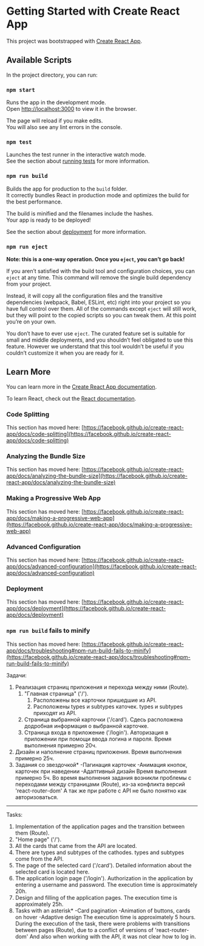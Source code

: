 # Getting Started with Create React App

This project was bootstrapped with [Create React App](https://github.com/facebook/create-react-app).

## Available Scripts

In the project directory, you can run:

### `npm start`

Runs the app in the development mode.\
Open [http://localhost:3000](http://localhost:3000) to view it in the browser.

The page will reload if you make edits.\
You will also see any lint errors in the console.

### `npm test`

Launches the test runner in the interactive watch mode.\
See the section about [running tests](https://facebook.github.io/create-react-app/docs/running-tests) for more information.

### `npm run build`

Builds the app for production to the `build` folder.\
It correctly bundles React in production mode and optimizes the build for the best performance.

The build is minified and the filenames include the hashes.\
Your app is ready to be deployed!

See the section about [deployment](https://facebook.github.io/create-react-app/docs/deployment) for more information.

### `npm run eject`

**Note: this is a one-way operation. Once you `eject`, you can’t go back!**

If you aren’t satisfied with the build tool and configuration choices, you can `eject` at any time. This command will remove the single build dependency from your project.

Instead, it will copy all the configuration files and the transitive dependencies (webpack, Babel, ESLint, etc) right into your project so you have full control over them. All of the commands except `eject` will still work, but they will point to the copied scripts so you can tweak them. At this point you’re on your own.

You don’t have to ever use `eject`. The curated feature set is suitable for small and middle deployments, and you shouldn’t feel obligated to use this feature. However we understand that this tool wouldn’t be useful if you couldn’t customize it when you are ready for it.

## Learn More

You can learn more in the [Create React App documentation](https://facebook.github.io/create-react-app/docs/getting-started).

To learn React, check out the [React documentation](https://reactjs.org/).

### Code Splitting

This section has moved here: [https://facebook.github.io/create-react-app/docs/code-splitting](https://facebook.github.io/create-react-app/docs/code-splitting)

### Analyzing the Bundle Size

This section has moved here: [https://facebook.github.io/create-react-app/docs/analyzing-the-bundle-size](https://facebook.github.io/create-react-app/docs/analyzing-the-bundle-size)

### Making a Progressive Web App

This section has moved here: [https://facebook.github.io/create-react-app/docs/making-a-progressive-web-app](https://facebook.github.io/create-react-app/docs/making-a-progressive-web-app)

### Advanced Configuration

This section has moved here: [https://facebook.github.io/create-react-app/docs/advanced-configuration](https://facebook.github.io/create-react-app/docs/advanced-configuration)

### Deployment

This section has moved here: [https://facebook.github.io/create-react-app/docs/deployment](https://facebook.github.io/create-react-app/docs/deployment)

### `npm run build` fails to minify

This section has moved here: [https://facebook.github.io/create-react-app/docs/troubleshooting#npm-run-build-fails-to-minify](https://facebook.github.io/create-react-app/docs/troubleshooting#npm-run-build-fails-to-minify)


Задачи:
1. Реализация страниц приложения и перехода между ними (Route).
    1. "Главная страница" ('/'). 
        1. Расположены все карточки пришедшие из API.
        2. Расположены types и subtypes каточек. types и subtypes приходят из API.
    2. Страница выбранной карточки ('/card'). Сдесь расположена додробная информация о выбранной карточке.
    3. Страница входа в приложение ('/login'). Авторизация в приложении при помощи ввода логина и пароля.
Время выполнения примерно 20ч.
2. Дизайн и наполнение страниц приложения.
Время выполнения примерно 25ч.
3. Задания со звездочкой*
    -Пагинация карточек
    -Анимация кнопок, карточек при наведении
    -Адаптивный дизайн
Время выполнения примерно 5ч.
 Во время выполнения задания возникли проблемы с переходами между страницами (Route),
  из-за конфликта версий 'react-router-dom'
А так же при работе с API не было понятно как авторизоваться.
--------------------------------------------------------------
Tasks:
1. Implementation of the application pages and the transition between them (Route).
 1. "Home page" ('/'). 
 1. All the cards that came from the API are located.
 2. There are types and subtypes of the cathodes. types and subtypes come from the API.
 2. The page of the selected card ('/card'). Detailed information about the selected card is located here.
 3. The application login page ('/login'). Authorization in the application by entering a username and password.
The execution time is approximately 20h.
2. Design and filling of the application pages.
The execution time is approximately 25h.
3. Tasks with an asterisk*
 -Card pagination
 -Animation of buttons, cards on hover
 -Adaptive design
The execution time is approximately 5 hours.
During the execution of the task, there were problems with transitions between pages (Route),
due to a conflict of versions of 'react-router-dom'
And also when working with the API, it was not clear how to log in.
